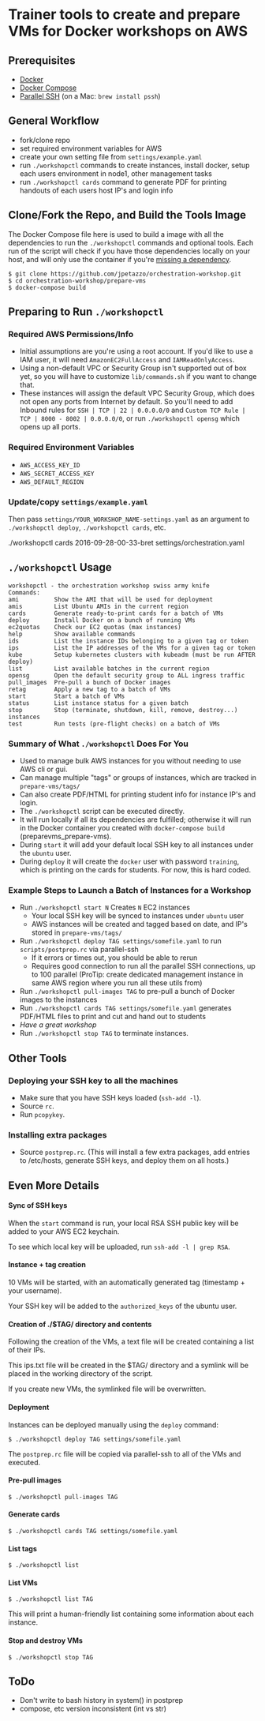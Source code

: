 # Trainer tools to create and prepare VMs for Docker workshops on AWS

## Prerequisites

- [Docker](https://docs.docker.com/engine/installation/)
- [Docker Compose](https://docs.docker.com/compose/install/)
- [Parallel SSH](https://code.google.com/archive/p/parallel-ssh/) (on a Mac: `brew install pssh`)

## General Workflow

- fork/clone repo
- set required environment variables for AWS
- create your own setting file from `settings/example.yaml`
- run `./workshopctl` commands to create instances, install docker, setup each users environment in node1, other management tasks
- run `./workshopctl cards` command to generate PDF for printing handouts of each users host IP's and login info

## Clone/Fork the Repo, and Build the Tools Image

The Docker Compose file here is used to build a image with all the dependencies to run the `./workshopctl` commands and optional tools. Each run of the script will check if you have those dependencies locally on your host, and will only use the container if you're [missing a dependency](workshopctl#L5).

    $ git clone https://github.com/jpetazzo/orchestration-workshop.git
    $ cd orchestration-workshop/prepare-vms
    $ docker-compose build

## Preparing to Run `./workshopctl`

### Required AWS Permissions/Info

- Initial assumptions are you're using a root account. If you'd like to use a IAM user, it will need  `AmazonEC2FullAccess` and `IAMReadOnlyAccess`.
- Using a non-default VPC or Security Group isn't supported out of box yet, so you will have to customize `lib/commands.sh` if you want to change that.
- These instances will assign the default VPC Security Group, which does not open any ports from Internet by default. So you'll need to add Inbound rules for `SSH | TCP | 22 | 0.0.0.0/0` and `Custom TCP Rule | TCP | 8000 - 8002 | 0.0.0.0/0`, or run `./workshopctl opensg` which opens up all ports.

### Required Environment Variables

- `AWS_ACCESS_KEY_ID`
- `AWS_SECRET_ACCESS_KEY`
- `AWS_DEFAULT_REGION`

### Update/copy `settings/example.yaml`

Then pass `settings/YOUR_WORKSHOP_NAME-settings.yaml` as an argument to `./workshopctl deploy`, `./workshopctl cards`, etc.

./workshopctl cards 2016-09-28-00-33-bret settings/orchestration.yaml

## `./workshopctl` Usage

```
workshopctl - the orchestration workshop swiss army knife
Commands:
ami          Show the AMI that will be used for deployment
amis         List Ubuntu AMIs in the current region
cards        Generate ready-to-print cards for a batch of VMs
deploy       Install Docker on a bunch of running VMs
ec2quotas    Check our EC2 quotas (max instances)
help         Show available commands
ids          List the instance IDs belonging to a given tag or token
ips          List the IP addresses of the VMs for a given tag or token
kube         Setup kubernetes clusters with kubeadm (must be run AFTER deploy)
list         List available batches in the current region
opensg       Open the default security group to ALL ingress traffic
pull_images  Pre-pull a bunch of Docker images
retag        Apply a new tag to a batch of VMs
start        Start a batch of VMs
status       List instance status for a given batch
stop         Stop (terminate, shutdown, kill, remove, destroy...) instances
test         Run tests (pre-flight checks) on a batch of VMs
```

### Summary of What `./workshopctl` Does For You

- Used to manage bulk AWS instances for you without needing to use AWS cli or gui.
- Can manage multiple "tags" or groups of instances, which are tracked in `prepare-vms/tags/`
- Can also create PDF/HTML for printing student info for instance IP's and login.
- The `./workshopctl` script can be executed directly.
- It will run locally if all its dependencies are fulfilled; otherwise it will run in the Docker container you created with `docker-compose build` (preparevms_prepare-vms).
- During `start` it will add your default local SSH key to all instances under the `ubuntu` user.
- During `deploy` it will create the `docker` user with password `training`, which is printing on the cards for students. For now, this is hard coded.

### Example Steps to Launch a Batch of Instances for a Workshop

- Run `./workshopctl start N` Creates `N` EC2 instances
  - Your local SSH key will be synced to instances under `ubuntu` user
  - AWS instances will be created and tagged based on date, and IP's stored in `prepare-vms/tags/`
- Run `./workshopctl deploy TAG settings/somefile.yaml` to run `scripts/postprep.rc` via parallel-ssh
  - If it errors or times out, you should be able to rerun
  - Requires good connection to run all the parallel SSH connections, up to 100 parallel (ProTip: create dedicated management instance in same AWS region where you run all these utils from)
- Run `./workshopctl pull-images TAG` to pre-pull a bunch of Docker images to the instances
- Run `./workshopctl cards TAG settings/somefile.yaml` generates PDF/HTML files to print and cut and hand out to students
- *Have a great workshop*
- Run `./workshopctl stop TAG` to terminate instances.

## Other Tools

### Deploying your SSH key to all the machines

- Make sure that you have SSH keys loaded (`ssh-add -l`).
- Source `rc`.
- Run `pcopykey`.


### Installing extra packages

- Source `postprep.rc`.
  (This will install a few extra packages, add entries to
  /etc/hosts, generate SSH keys, and deploy them on all hosts.)


## Even More Details

#### Sync of SSH keys

When the `start` command is run, your local RSA SSH public key will be added to your AWS EC2 keychain.

To see which local key will be uploaded, run `ssh-add -l | grep RSA`.

#### Instance + tag creation

10 VMs will be started, with an automatically generated tag (timestamp + your username).

Your SSH key will be added to the `authorized_keys` of the ubuntu user.

#### Creation of ./$TAG/ directory and contents

Following the creation of the VMs, a text file will be created containing a list of their IPs.

This ips.txt file will be created in the $TAG/ directory and a symlink will be placed in the working directory of the script.

If you create new VMs, the symlinked file will be overwritten.

#### Deployment

Instances can be deployed manually using the `deploy` command:

    $ ./workshopctl deploy TAG settings/somefile.yaml

The `postprep.rc` file will be copied via parallel-ssh to all of the VMs and executed.

#### Pre-pull images

    $ ./workshopctl pull-images TAG

#### Generate cards

    $ ./workshopctl cards TAG settings/somefile.yaml

#### List tags

    $ ./workshopctl list

#### List VMs

    $ ./workshopctl list TAG

This will print a human-friendly list containing some information about each instance.

#### Stop and destroy VMs

    $ ./workshopctl stop TAG

## ToDo

  - Don't write to bash history in system() in postprep
  - compose, etc version inconsistent (int vs str)
